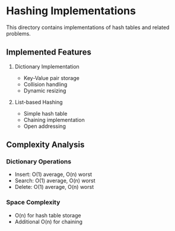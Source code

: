 # Hashing Implementations

This directory contains implementations of hash tables and related problems.

## Implemented Features

1. Dictionary Implementation

   - Key-Value pair storage
   - Collision handling
   - Dynamic resizing

2. List-based Hashing
   - Simple hash table
   - Chaining implementation
   - Open addressing

## Complexity Analysis

### Dictionary Operations

- Insert: O(1) average, O(n) worst
- Search: O(1) average, O(n) worst
- Delete: O(1) average, O(n) worst

### Space Complexity

- O(n) for hash table storage
- Additional O(n) for chaining
